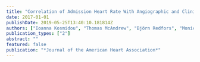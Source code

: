 ```yaml
---
title: "Correlation of Admission Heart Rate With Angiographic and Clinical Outcomes in Patients With Right Coronary Artery ST-Segment Elevation Myocardial Infarction Undergoing Primary Percutaneous Coronary Intervention: HORIZONS-AMI (The Harmonizing Outcomes With Revascularization and Stents in Acute Myocardial Infarction) Trial"
date: 2017-01-01
publishDate: 2019-05-25T13:40:10.181814Z
authors: ["Ioanna Kosmidou", "Thomas McAndrew", "Björn Redfors", "Monica Embacher", "José M Dizon", "Roxana Mehran", "Ori Ben-Yehuda", "Gary S Mintz", "Gregg W Stone"]
publication_types: ["2"]
abstract: ""
featured: false
publication: "*Journal of the American Heart Association*"
---
```


